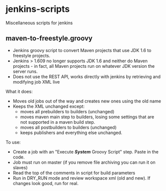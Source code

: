 # jenkins-scripts

Miscellaneous scripts for jenkins


maven-to-freestyle.groovy
-----------------------
* Jenkins groovy script to convert Maven projects that use JDK 1.6 to freestyle projects. 
* Jenkins > 1.609 no longer supports JDK 1.6 and neither do Maven projects - in fact, all Maven projects run on whatever JDK version the server runs. 
* Does not use the REST API, works directly with jenkins by retrieving and modifying job XML live

What it does:
* Moves old jobs out of the way and creates new ones using the old name
* Keeps the XML unchanged except:
  * moves all prebuilders to builders (unchanged)
  * moves maven main step to builders, losing some settings that are not supported in a maven build step.
  * moves all postbuilders to builders (unchanged)
  * keeps publishers and everything else unchanged.

To use:

* Create a job with an "Execute ***System*** Groovy Script" step.  Paste in the code.
* Job must run on master (if you remove file archiving you can run it on slaves)
* Read the top of the comments in script for build parameters
* Run in DRY_RUN mode and review workspace xml (old and new).  If changes look good, run for real.
